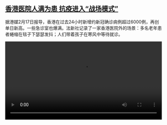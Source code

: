 <!--1645102023000-->
[香港医院人满为患 抗疫进入“战场模式”](https://www.dw.com/zh/%E9%A6%99%E6%B8%AF%E5%8C%BB%E9%99%A2%E4%BA%BA%E6%BB%A1%E4%B8%BA%E6%82%A3%20%E6%8A%97%E7%96%AB%E8%BF%9B%E5%85%A5%E2%80%9C%E6%88%98%E5%9C%BA%E6%A8%A1%E5%BC%8F%E2%80%9D/a-60812703)
------

<p>据港媒2月17日报导，香港在过去24小时新增约新冠确诊病例超过6000例，再创单日新高。一些急诊室也爆满。法新社记录了一家香港医院外的场景：多名老年患者蜷缩在毯子下瑟瑟发抖；人们带着孩子在寒风中等待就诊。</small></p><video src="https://tvdownloaddw-a.akamaihd.net/dwtv_video/flv/vdt_zh/2022/bchi220217_001_hkcovid_01r_sd_avc.mp4" controls style="width:100%"></video>
